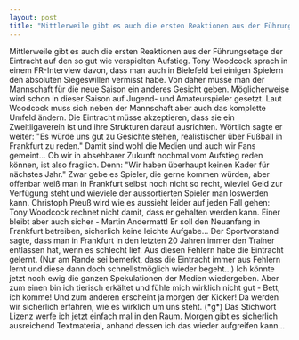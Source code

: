 ```yaml
---
layout: post
title: "Mittlerweile gibt es auch die ersten Reaktionen aus der Führungsetage der Eintracht auf den so gut wie verspielten Aufstieg."
---
```


Mittlerweile gibt es auch die ersten Reaktionen aus der Führungsetage der Eintracht auf den so gut wie verspielten Aufstieg. Tony Woodcock sprach in einem FR-Interview davon, dass man auch in Bielefeld bei einigen Spielern den absoluten Siegeswillen vermisst habe. Von daher müsse man der Mannschaft für die neue Saison ein anderes Gesicht geben. Möglicherweise wird schon in dieser Saison auf Jugend- und Amateurspieler gesetzt. Laut Woodcock muss sich neben der Mannschaft aber auch das komplette Umfeld ändern. Die Eintracht müsse akzeptieren, dass sie ein Zweitligaverein ist und ihre Strukturen darauf ausrichten. Wörtlich sagte er weiter: "Es würde uns gut zu Gesichte stehen, realistischer über Fußball in Frankfurt zu reden." Damit sind wohl die Medien und auch wir Fans gemeint... Ob wir in absehbarer Zukunft nochmal vom Aufstieg reden können, ist also fraglich. Denn: "Wir haben überhaupt keinen Kader für nächstes Jahr." Zwar gebe es Spieler, die gerne kommen würden, aber offenbar weiß man in Frankfurt selbst noch nicht so recht, wieviel Geld zur Verfügung steht und wieviele der aussortierten Spieler man loswerden kann. Christoph Preuß wird wie es aussieht leider auf jeden Fall gehen: Tony Woodcock rechnet nicht damit, dass er gehalten werden kann. Einer bleibt aber auch sicher - Martin Andermatt! Er soll den Neuanfang in Frankfurt betreiben, sicherlich keine leichte Aufgabe... Der Sportvorstand sagte, dass man in Frankfurt in den letzten 20 Jahren immer den Trainer entlassen hat, wenn es schlecht lief. Aus diesen Fehlern habe die Eintracht gelernt. (Nur am Rande sei bemerkt, dass die Eintracht immer aus Fehlern lernt und diese dann doch schnellstmöglich wieder begeht...) Ich könnte jetzt noch ewig die ganzen Spekulationen der Medien wiedergeben. Aber zum einen bin ich tierisch erkältet und fühle mich wirklich nicht gut - Bett, ich komme! Und zum anderen erscheint ja morgen der Kicker! Da werden wir sicherlich erfahren, wie es wirklich um uns steht. (\*g\*) Das Stichwort Lizenz werfe ich jetzt einfach mal in den Raum. Morgen gibt es sicherlich ausreichend Textmaterial, anhand dessen ich das wieder aufgreifen kann...
